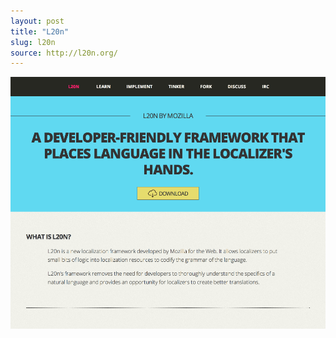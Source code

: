```yaml
---
layout: post
title: "L20n"
slug: l20n
source: http://l20n.org/
---
```


<img src="/screenshots/l20n.png">
